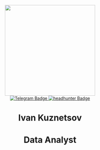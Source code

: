 <div id="header" align="center">
  <img src="https://media.giphy.com/media/gjrYDwbjnK8x36xZIO/giphy.gif" width="300"/>
</div>
<div id="badges" align="center">
  <a href="https://t.me/Kuznetsov_Ivan0">
  <img src="https://img.shields.io/badge/Telegram-blue?style=for-the-badge&logo=telegram&logoColor=white" alt="Telegram Badge"/>
  </a>
  <a href="https://hh.ru/resume/f1dc5495ff0b99fa700039ed1f74764e646133">
  <img src="https://img.shields.io/badge/HeadHunter-red?style=for-the-badge&logo=headhunter&logoColor=white" alt="headhunter Badge"/>
  </a>
</div>
<h1 align="center">
  Ivan Kuznetsov
</h1>
<h1 align="center">
  Data Analyst
</h1>
